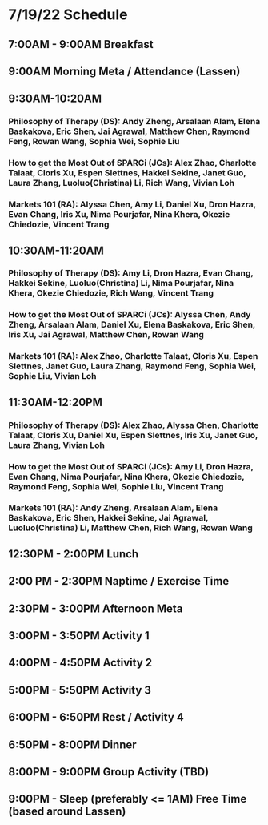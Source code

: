 # 7/19/22 Schedule

## 7:00AM - 9:00AM Breakfast
## 9:00AM **Morning Meta / Attendance** (Lassen)

## 9:30AM-10:20AM
### Philosophy of Therapy (DS): Andy Zheng, Arsalaan Alam, Elena Baskakova, Eric Shen, Jai Agrawal, Matthew Chen, Raymond Feng, Rowan Wang, Sophia Wei, Sophie Liu
### How to get the Most Out of SPARCi (JCs): Alex Zhao, Charlotte Talaat, Cloris Xu, Espen Slettnes, Hakkei Sekine, Janet Guo, Laura Zhang, Luoluo(Christina) Li, Rich Wang, Vivian Loh
### Markets 101 (RA): Alyssa Chen, Amy Li, Daniel Xu, Dron Hazra, Evan Chang, Iris Xu, Nima Pourjafar, Nina Khera, Okezie Chiedozie, Vincent Trang
## 10:30AM-11:20AM
### Philosophy of Therapy (DS): Amy Li, Dron Hazra, Evan Chang, Hakkei Sekine, Luoluo(Christina) Li, Nima Pourjafar, Nina Khera, Okezie Chiedozie, Rich Wang, Vincent Trang
### How to get the Most Out of SPARCi (JCs): Alyssa Chen, Andy Zheng, Arsalaan Alam, Daniel Xu, Elena Baskakova, Eric Shen, Iris Xu, Jai Agrawal, Matthew Chen, Rowan Wang
### Markets 101 (RA): Alex Zhao, Charlotte Talaat, Cloris Xu, Espen Slettnes, Janet Guo, Laura Zhang, Raymond Feng, Sophia Wei, Sophie Liu, Vivian Loh
## 11:30AM-12:20PM
### Philosophy of Therapy (DS): Alex Zhao, Alyssa Chen, Charlotte Talaat, Cloris Xu, Daniel Xu, Espen Slettnes, Iris Xu, Janet Guo, Laura Zhang, Vivian Loh
### How to get the Most Out of SPARCi (JCs): Amy Li, Dron Hazra, Evan Chang, Nima Pourjafar, Nina Khera, Okezie Chiedozie, Raymond Feng, Sophia Wei, Sophie Liu, Vincent Trang
### Markets 101 (RA): Andy Zheng, Arsalaan Alam, Elena Baskakova, Eric Shen, Hakkei Sekine, Jai Agrawal, Luoluo(Christina) Li, Matthew Chen, Rich Wang, Rowan Wang

## 12:30PM - 2:00PM Lunch
## 2:00 PM - 2:30PM Naptime / Exercise Time
## 2:30PM - 3:00PM **Afternoon Meta** 
## 3:00PM - 3:50PM Activity 1
## 4:00PM - 4:50PM Activity 2
## 5:00PM - 5:50PM Activity 3
## 6:00PM - 6:50PM Rest / Activity 4
## 6:50PM - 8:00PM Dinner
## 8:00PM - 9:00PM Group Activity (TBD)
## 9:00PM - Sleep (preferably <= 1AM) Free Time (based around Lassen)

